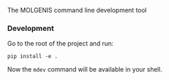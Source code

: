 The MOLGENIS command line development tool


### Development
Go to the root of the project and run:

```pip install -e .```

Now the `mdev` command will be available in your shell.